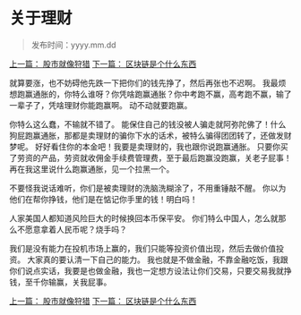 # 关于理财 

> 发布时间：yyyy.mm.dd

[上一篇： 股市就像狩猎](/social/article21)
[下一篇： 区块链是个什么东西](/social/article23)

就算要涨，也不妨碍他先跌一下把你们的钱先挣了，然后再张也不迟啊。 我最烦想跑赢通胀的，你特么谁呀？你凭啥跑赢通胀？你中考跑不赢，高考跑不赢，输了一辈子了，凭啥理财你能跑赢啊。 动不动就要跑赢。

你特么这么蠢，不输就不错了。 能保住自己的钱没被人骗走就阿弥陀佛了！什么狗屁跑赢通胀，那都是卖理财的骗你下水的话术，被特么骗得团团转了，还做发财梦呢。 好好看住你的本金吧！我要是卖理财的，我也跟你说跑赢通胀。 只要你买了劳资的产品，劳资就收佣金手续费管理费，至于最后跑赢没跑赢，关老子屁事！再在我这里说什么跑赢通胀，见一个拉黑一个。

不要怪我说话难听，你们是被卖理财的洗脑洗糊涂了，不用重锤敲不醒。 你以为他们在帮你挣钱，他们是在惦记你手里的钱！明白吗！

人家美国人都知道风险巨大的时候换回本币保平安。 你们特么中国人，怎么就那么不愿意拿着人民币呢？烧手吗？

我们是没有能力在投机市场上赢的，我们只能等投资价值出现，然后去做价值投资。 大家真的要认清一下自己的能力。 我也就是不做金融，不靠金融吃饭，我跟你们说点实话，我要是也做金融，我也一定想方设法让你们交易，只要交易我就挣钱，至千你输赢，关我屁事。

[上一篇： 股市就像狩猎](/social/article21)
[下一篇： 区块链是个什么东西](/social/article23)
